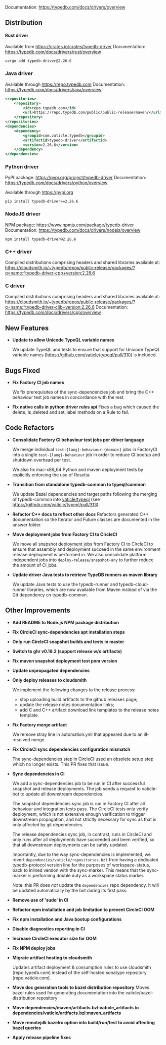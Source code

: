 Documentation: https://typedb.com/docs/drivers/overview

## Distribution

#### Rust driver

Available from https://crates.io/crates/typedb-driver
Documentation: https://typedb.com/docs/drivers/rust/overview


```sh
cargo add typedb-driver@2.26.6
```


### Java driver

Available through https://repo.typedb.com
Documentation: https://typedb.com/docs/drivers/java/overview

```xml
<repositories>
    <repository>
        <id>repo.typedb.com</id>
        <url>https://repo.typedb.com/public/public-release/maven/</url>
    </repository>
</repositories>
<dependencies>
    <dependency>
        <groupid>com.vaticle.typedb</groupid>
        <artifactid>typedb-driver</artifactid>
        <version>2.26.6</version>
    </dependency>
</dependencies>
```

### Python driver

PyPI package: https://pypi.org/project/typedb-driver
Documentation: https://typedb.com/docs/drivers/python/overview

Available through https://pypi.org

```
pip install typedb-driver==2.26.6
```

### NodeJS driver

NPM package: https://www.npmjs.com/package/typedb-driver
Documentation: https://typedb.com/docs/drivers/nodejs/overview

```
npm install typedb-driver@2.26.6
```

### C++ driver

Compiled distributions comprising headers and shared libraries available at: https://cloudsmith.io/~typedb/repos/public-release/packages/?q=name:^typedb-driver-cpp+version:2.26.6

### C driver

Compiled distributions comprising headers and shared libraries available at: https://cloudsmith.io/~typedb/repos/public-release/packages/?q=name:^typedb-driver-clib+version:2.26.6
Documentation: https://typedb.com/docs/drivers/cpp/overview


## New Features
- **Update to allow Unicode TypeQL variable names**
  
  We update TypeQL and tests to ensure that support for Unicode TypeQL variable names (https://github.com/vaticle/typeql/pull/310) is included.
  
  

## Bugs Fixed
- **Fix Factory CI job names**
  
  We fix prerequisites of the sync-dependencies job and bring the C++ behaviour test job names in concordance with the rest.
  
- **Fix native calls in python driver rules api**
  Fixes a bug which caused the delete, is_deleted and set_label methods on a Rule to fail.
  
  

## Code Refactors
- **Consolidate Factory CI behaviour test jobs per driver language**
  
  We merge individual `test-{lang}-behaviour-{domain}` jobs in FactoryCI into a single `test-{lang}-behaviour` job in order to reduce CI bootup and shutdown overhead per test.
  
  We also fix mac-x86_64 Python and maven deployment tests by explicitly enforcing the use of Rosetta.
  
  
- **Transition from standalone typedb-common to typeql/common**
  
  We update Bazel dependencies and target paths following the merging of typedb-common into [vaticle/typeql](https://github.com/vaticle/typeql/) (see https://github.com/vaticle/typeql/pull/313).
  
- **Refactor C++ docs to reflect other docs**
  Refactors generated C++ documentation so the Iterator and Future classes are documented in the answer folder.
  
  
- **Move deployment jobs from Factory CI to CIrcleCI**
  
  We move all snapshot deployment jobs from Factory CI to CIrcleCI to ensure that assembly and deployment succeed in the same environment release deployment is performed in. We also consolidate platform independent jobs into `deploy-release/snapshot-any` to further reduce the amount of CI jobs.
  
- **Update driver Java tests to retrieve TypeDB runners as maven library**
  
  We update Java tests to use the typedb-runner and typedb-cloud-runner libraries, which are now available from Maven instead of via the Git dependency on typedb-common.
  
  

## Other Improvements
- **Add README to Node.js NPM package distribution**

- **Fix CircleCI sync-dependencies apt installation steps**

- **Only run CircleCI snapshot builds and tests in master**

- **Switch to ghr v0.16.2 (support release w/o artifacts)**

- **Fix maven snapshot deployment test pom version**

- **Update unpropagated dependencies**

- **Only deploy releases to cloudsmith**
  
  We implement the following changes to the release process:
  
  - stop uploading build artifacts to the github releases page;
  - update the release notes documentation links;
  - add C and C++ artifact download link templates to the release notes template.
  
- **Fix Factory merge artifact**
  
  We remove stray line in automation.yml that appeared due to an ill-resolved merge.
  
- **Fix CircleCI sync dependencies configuration mismatch**
  
  The sync-dependencies step in CircleCI used an obsolete setup step which no longer exists. This PR fixes that issue.
  
- **Sync dependencies in CI**
  
  We add a sync-dependencies job to be run in CI after successful snapshot and release deployments. The job sends a request to vaticle-bot to update all downstream dependencies.
  
  The snapshot dependencies sync job is run in Factory CI after all behaviour and integration tests pass. The CircleCI tests only verify deployment, which is not extensive enough verification to trigger downstream propagation, and not strictly necessary for sync as that is only affected by git dependencies.
  
  The release dependencies sync job, in contrast, runs in CircleCI and only runs after all deployments have succeeded and been verified, so that all downstream deployments can be safely updated.
  
  Importantly, due to the way sync-dependencies is implemented, we revert `dependencies/vaticle/repositories.bzl` from having a dedicated typedb-protocol version line for the purposes of workspace-status, back to inlined version with the sync-marker. This means that the sync-marker is performing double duty as a workspace status marker.
  
  Note: this PR does _not_ update the `dependencies` repo dependency. It will be updated automatically by the bot during its first pass.
  
- **Remove use of 'sudo' in CI**

- **Refactor npm installation and job limitation to prevent CircleCI OOM**

- **Fix npm installation and Java bootup configurations**

- **Disable diagnostics reporting in CI**

- **Increase CircleCI executor size for OOM**

- **Fix NPM deploy jobs**

- **Migrate artifact hosting to cloudsmith**
  
  Updates artifact deployment & consumption rules to use cloudsmith (repo.typedb.com) instead of the self-hosted sonatype repository (repo.vaticle.com).
  
  
- **Move doc generation tools to bazel distribution repository**
  Moves bazel rules used for generating documentation into the vaticle/bazel-distribution repository
  
  
- **Move dependencies/maven/artifacts.bzl:vaticle_artifacts to dependencies/vaticle/artifacts.bzl:maven_artifacts**

- **Move remotejdk bazelrc option into build/run/test to avoid affecting bazel queries**

- **Apply release pipeline fixes**

    
